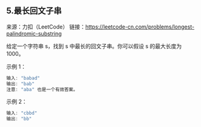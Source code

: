## 5.最长回文子串

来源：力扣（LeetCode）
链接：https://leetcode-cn.com/problems/longest-palindromic-substring

给定一个字符串 s，找到 s 中最长的回文子串。你可以假设 s 的最大长度为 1000。

示例 1：

```js
输入: "babad"
输出: "bab"
注意: "aba" 也是一个有效答案。
```

示例 2：

```js
输入: "cbbd"
输出: "bb"
```



